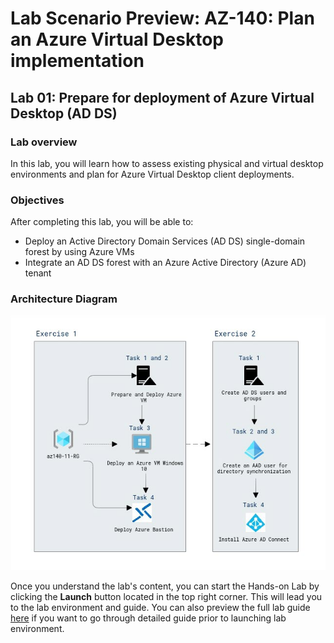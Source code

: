 # Lab Scenario Preview: AZ-140: Plan an Azure Virtual Desktop implementation

## Lab 01: Prepare for deployment of Azure Virtual Desktop (AD DS)

### Lab overview

In this lab, you will learn how to assess existing physical and virtual desktop environments and plan for Azure Virtual Desktop client deployments.

### Objectives
  
After completing this lab, you will be able to:

- Deploy an Active Directory Domain Services (AD DS) single-domain forest by using Azure VMs
- Integrate an AD DS forest with an Azure Active Directory (Azure AD) tenant

### Architecture Diagram

 ![](media/az-140-mod1.1.png)

Once you understand the lab's content, you can start the Hands-on Lab by clicking the **Launch** button located in the top right corner. This will lead you to the lab environment and guide. You can also preview the full lab guide [here](https://experience.cloudlabs.ai/#/labguidepreview/7cd3cb40-4729-4dc8-bf02-4c50ddd6f13a) if you want to go through detailed guide prior to launching lab environment.

